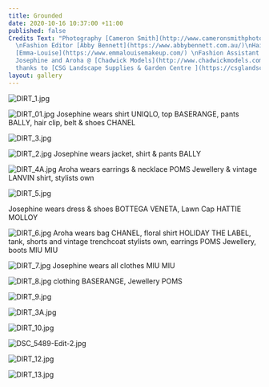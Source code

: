 ```yaml
---
title: Grounded
date: 2020-10-16 10:37:00 +11:00
published: false
Credits Text: "Photography [Cameron Smith](http://www.cameronsmithphoto.com/index.html)
  \nFashion Editor [Abby Bennett](https://www.abbybennett.com.au/)\nHair & Make up
  [Emma-Louise](https://www.emmalouisemakeup.com/) \nFashion Assistant [Alyssa Selin](https://www.instagram.com/alyssa.selin/?hl=en)\n\nModels
  Josephine and Aroha @ [Chadwick Models](http://www.chadwickmodels.com/) \n\nSpecial
  thanks to [CSG Landscape Supplies & Garden Centre ](https://csglandscapes.com.au/) "
layout: gallery
---
```


![DIRT_1.jpg](/uploads/DIRT_1.jpg)

![DIRT_01.jpg](/uploads/DIRT_01.jpg)
Josephine wears shirt UNIQLO, top BASERANGE, pants BALLY, hair clip, belt & shoes CHANEL

![DIRT_3.jpg](/uploads/DIRT_3.jpg)

![DIRT_2.jpg](/uploads/DIRT_2.jpg)
Josephine wears jacket, shirt & pants BALLY

![DIRT_4A.jpg](/uploads/DIRT_4A.jpg)
Aroha wears earrings & necklace POMS Jewellery & vintage LANVIN shirt, stylists own


![DIRT_5.jpg](/uploads/DIRT_5.jpg)

Josephine wears dress & shoes BOTTEGA VENETA, Lawn Cap HATTIE MOLLOY

![DIRT_6.jpg](/uploads/DIRT_6.jpg)
Aroha wears bag CHANEL, floral shirt HOLIDAY THE LABEL, tank, shorts and vintage trenchcoat stylists own, earrings POMS Jewellery, boots MIU MIU

![DIRT_7.jpg](/uploads/DIRT_7.jpg)
Josephine wears all clothes MIU MIU


![DIRT_8.jpg](/uploads/DIRT_8.jpg)
clothing BASERANGE, Jewellery POMS

![DIRT_9.jpg](/uploads/DIRT_9.jpg)

![DIRT_3A.jpg](/uploads/DIRT_3A.jpg)

![DIRT_10.jpg](/uploads/DIRT_10.jpg)

![DSC_5489-Edit-2.jpg](/uploads/DSC_5489-Edit-2.jpg)

![DIRT_12.jpg](/uploads/DIRT_12.jpg)

![DIRT_13.jpg](/uploads/DIRT_13.jpg)

